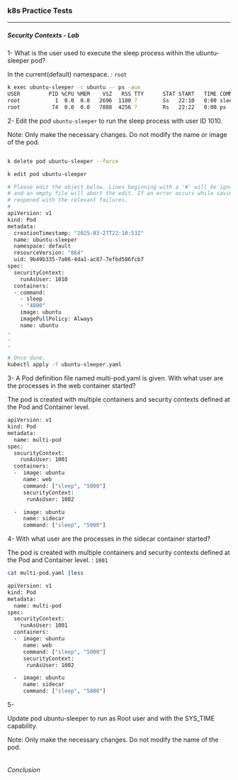 ### k8s Practice Tests

----

##### Security Contexts - Lab

1-
What is the user used to execute the sleep process within the ubuntu-sleeper pod?

In the current(default) namespace. : `root`
```BASH 
k exec ubuntu-sleeper -c ubuntu -- ps -aux
USER         PID %CPU %MEM    VSZ   RSS TTY      STAT START   TIME COMMAND
root           1  0.0  0.0   2696  1180 ?        Ss   22:10   0:00 sleep 4800
root          74  0.0  0.0   7888  4256 ?        Rs   22:22   0:00 ps -aux
```


2-
Edit the pod `ubuntu-sleeper` to run the sleep process with user ID 1010.

Note: Only make the necessary changes. Do not modify the name or image of the pod.

```BASH 

k delete pod ubuntu-sleeper --force

k edit pod ubuntu-sleeper

# Please edit the object below. Lines beginning with a '#' will be ignored,
# and an empty file will abort the edit. If an error occurs while saving this file will be
# reopened with the relevant failures.
#
apiVersion: v1
kind: Pod
metadata:
  creationTimestamp: "2025-03-27T22:10:53Z"
  name: ubuntu-sleeper
  namespace: default
  resourceVersion: "864"
  uid: 9b49b335-7a06-4da1-ac87-7efbd586fcb7
spec:  
  securityContext:
    runAsUser: 1010
  containers:
  - command:
    - sleep
    - "4800"
    image: ubuntu
    imagePullPolicy: Always
    name: ubuntu
.
.
.

# Once done, 
kubectl apply -f ubuntu-sleeper.yaml

```


3-
A Pod definition file named multi-pod.yaml is given. With what user are the processes in the web container started?

The pod is created with multiple containers and security contexts defined at the Pod and Container level.

```BASH 
apiVersion: v1
kind: Pod
metadata:
  name: multi-pod
spec:
  securityContext:
    runAsUser: 1001
  containers:
  -  image: ubuntu
     name: web
     command: ["sleep", "5000"]
     securityContext:
      runAsUser: 1002

  -  image: ubuntu
     name: sidecar
     command: ["sleep", "5000"]
```


4-
With what user are the processes in the sidecar container started?

The pod is created with multiple containers and security contexts defined at the Pod and Container level. : `1001`
```BASH 
cat multi-pod.yaml |less

apiVersion: v1
kind: Pod
metadata:
  name: multi-pod
spec:
  securityContext:
    runAsUser: 1001
  containers:
  -  image: ubuntu
     name: web
     command: ["sleep", "5000"]
     securityContext:
      runAsUser: 1002

  -  image: ubuntu
     name: sidecar
     command: ["sleep", "5000"]
```


5-

Update pod ubuntu-sleeper to run as Root user and with the SYS_TIME capability.

Note: Only make the necessary changes. Do not modify the name of the pod.

```bash

```


###### Conclusion